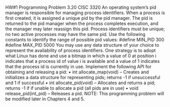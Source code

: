 HW#1 Programming Problem 3.20 CISC 3320
An operating system’s pid manager is responsible for managing process identifiers. When a process is
first created, it is assigned a unique pid by the pid manager. The pid is returned to the pid manager
when the process completes execution, and the manager may later reassign this pid. Process identifiers
must be unique; no two active processes may have the same pid.
Use the following constants to identify the range of possible pid values:
#define MIN_PID 300
#define MAX_PID 5000
You may use any data structure of your choice to represent the availability of process identifiers. One
strategy is to adopt what Linux has done and use a bitmap in which a value of 0 at position i indicates
that a process id of value i is available and a value of 1 indicates that the process id is currently in use.
Implement the following API for obtaining and releasing a pid:
• int allocate_map(void) – Creates and initializes a data structure for representing pids;
returns -1 if unsuccessful and 1 if successful
• int allocate_pid(void) – Allocates and returns a pid; returns -1 if if unable to allocate a
pid (all pids are in use)
• void release_pid(int_pid) – Releases a pid.
NOTE: This programming problem will be modified later in Chapters 4 and 5.
